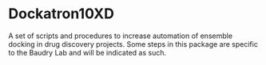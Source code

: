 # Dockatron10XD
A set of scripts and procedures to increase automation of ensemble docking in drug discovery projects.
Some steps in this package are specific to the Baudry Lab and will be indicated as such.
